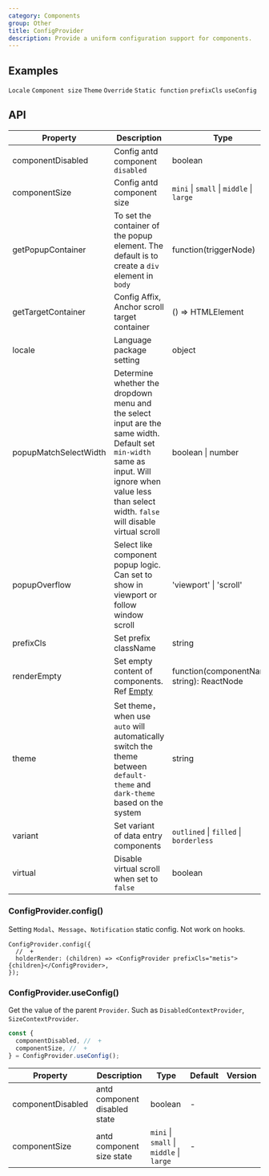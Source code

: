 ```yaml
---
category: Components
group: Other
title: ConfigProvider
description: Provide a uniform configuration support for components.
---
```


## Examples

<!-- prettier-ignore -->
<code src="./demo/locale.tsx">Locale</code>
<code src="./demo/size.tsx">Component size</code>
<code src="./demo/theme.tsx">Theme</code>
<code src="./demo/style-override.tsx">Override</code>
<code src="./demo/holder-render.tsx">Static function</code>
<code src="./demo/prefix-cls.tsx" debug>prefixCls</code>
<code src="./demo/use-config.tsx" debug>useConfig</code>

## API

| Property | Description | Type | Default | Version |
| --- | --- | --- | --- | --- |
| componentDisabled | Config antd component `disabled` | boolean | - |  |
| componentSize | Config antd component size | `mini` \| `small` \| `middle` \| `large` | - |  |
| getPopupContainer | To set the container of the popup element. The default is to create a `div` element in `body` | function(triggerNode) | () => document.body |  |
| getTargetContainer | Config Affix, Anchor scroll target container | () => HTMLElement | () => window |  |
| locale | Language package setting | object | - |  |
| popupMatchSelectWidth | Determine whether the dropdown menu and the select input are the same width. Default set `min-width` same as input. Will ignore when value less than select width. `false` will disable virtual scroll | boolean \| number | - |  |
| popupOverflow | Select like component popup logic. Can set to show in viewport or follow window scroll | 'viewport' \| 'scroll' | 'viewport' |  |
| prefixCls | Set prefix className | string | `metis` |  |
| renderEmpty | Set empty content of components. Ref [Empty](/components/empty/) | function(componentName: string): ReactNode | - |  |
| theme | Set theme，when use `auto` will automatically switch the theme between `default-theme` and `dark-theme` based on the system | string | `auto` |  |
| variant | Set variant of data entry components | `outlined` \| `filled` \| `borderless` | - |  |
| virtual | Disable virtual scroll when set to `false` | boolean | - |  |

### ConfigProvider.config()

Setting `Modal`、`Message`、`Notification` static config. Not work on hooks.

```tsx
ConfigProvider.config({
  //  +
  holderRender: (children) => <ConfigProvider prefixCls="metis">{children}</ConfigProvider>,
});
```

### ConfigProvider.useConfig()

Get the value of the parent `Provider`. Such as `DisabledContextProvider`, `SizeContextProvider`.

```jsx
const {
  componentDisabled, //  +
  componentSize, //  +
} = ConfigProvider.useConfig();
```

| Property | Description | Type | Default | Version |
| --- | --- | --- | --- | --- |
| componentDisabled | antd component disabled state | boolean | - |  |
| componentSize | antd component size state | `mini` \| `small` \| `middle` \| `large` | - |  |
